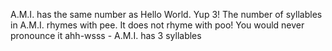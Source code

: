 A.M.I. has the same number as Hello World. Yup 3!
The number of syllables in A.M.I. rhymes with pee. It does not rhyme with poo!
You would never pronounce it ahh-wsss - A.M.I. has 3 syllables

